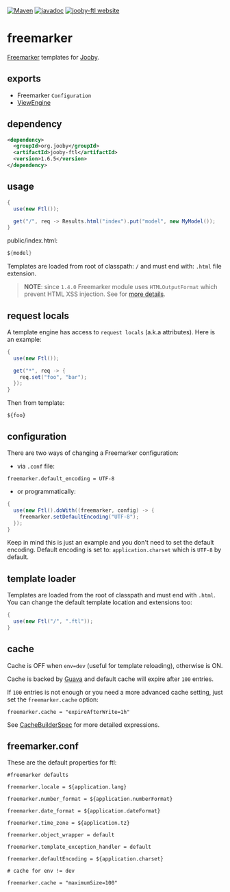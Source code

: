 [![Maven](https://img.shields.io/maven-metadata/v/http/central.maven.org/maven2/org/jooby/jooby-ftl/maven-metadata.xml.svg)](http://mvnrepository.com/artifact/org.jooby/jooby-ftl/1.6.5)
[![javadoc](https://javadoc.io/badge/org.jooby/jooby-ftl.svg)](https://javadoc.io/doc/org.jooby/jooby-ftl/1.6.5)
[![jooby-ftl website](https://img.shields.io/badge/jooby-ftl-brightgreen.svg)](http://jooby.org/doc/ftl)
# freemarker

[Freemarker](http://freemarker.org) templates for [Jooby](/).

## exports

* Freemarker ```Configuration```
* [ViewEngine](/apidocs/org/jooby/View.Engine.html)

## dependency

```xml
<dependency>
  <groupId>org.jooby</groupId>
  <artifactId>jooby-ftl</artifactId>
  <version>1.6.5</version>
</dependency>
```

## usage

```java
{
  use(new Ftl());

  get("/", req -> Results.html("index").put("model", new MyModel());
}
```

public/index.html:

```java
${model}
```

Templates are loaded from root of classpath: ```/``` and must end with: ```.html``` file extension.

> **NOTE**: since `1.4.0` Freemarker module uses `HTMLOutputFormat` which prevent HTML XSS injection. See for [more details](https://freemarker.apache.org/docs/pgui_config_outputformatsautoesc.html). 

 
## request locals

A template engine has access to ```request locals``` (a.k.a attributes). Here is an example:

```java
{
  use(new Ftl());

  get("*", req -> {
    req.set("foo", "bar");
  });
}
```

Then from template:

```
${foo}
```


## configuration

There are two ways of changing a Freemarker configuration:

* via `.conf` file:

```properties
freemarker.default_encoding = UTF-8
```

* or programmatically:

```java
{
  use(new Ftl().doWith((freemarker, config) -> {
    freemarker.setDefaultEncoding("UTF-8");
  });
}
```

Keep in mind this is just an example and you don't need to set the default encoding. Default encoding is set to: ```application.charset``` which is ```UTF-8``` by default.

## template loader

Templates are loaded from the root of classpath and must end with ```.html```. You can change the default template location and extensions too:

```java
{
  use(new Ftl("/", ".ftl"));
}
```

## cache

Cache is OFF when ```env=dev``` (useful for template reloading), otherwise is ON.

Cache is backed by [Guava](https://github.com/google/guava) and default cache will expire after ```100``` entries.

If ```100``` entries is not enough or you need a more advanced cache setting, just set the
```freemarker.cache``` option:

```properties
freemarker.cache = "expireAfterWrite=1h"
```

See [CacheBuilderSpec](http://docs.guava-libraries.googlecode.com/git/javadoc/com/google/common/cache/CacheBuilderSpec.html) for more detailed expressions.

## freemarker.conf
These are the default properties for ftl:

```properties
#freemarker defaults

freemarker.locale = ${application.lang}

freemarker.number_format = ${application.numberFormat}

freemarker.date_format = ${application.dateFormat}

freemarker.time_zone = ${application.tz}

freemarker.object_wrapper = default

freemarker.template_exception_handler = default

freemarker.defaultEncoding = ${application.charset}

# cache for env != dev

freemarker.cache = "maximumSize=100"
```

